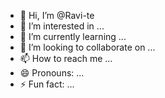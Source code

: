 - 👋 Hi, I’m @Ravi-te
- 👀 I’m interested in ...
- 🌱 I’m currently learning ...
- 💞️ I’m looking to collaborate on ...
- 📫 How to reach me ...
- 😄 Pronouns: ...
- ⚡ Fun fact: ...

<!---
Ravi-te/Ravi-te is a ✨ special ✨ repository because its `README.md` (this file) appears on your GitHub profile.
You can click the Preview link to take a look at your changes.
--->
